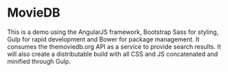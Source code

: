 # MovieDB
This is a demo using the AngularJS framework, Bootstrap Sass for styling, Gulp for rapid development and Bower for  package management. It consumes the themoviedb.org API as a service to provide search results. It will also create  a distributable build with all CSS and JS concatenated and minified through Gulp.
